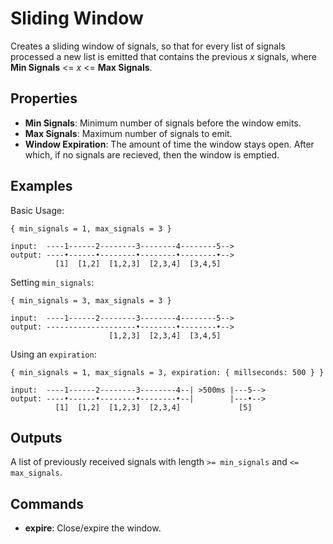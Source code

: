 Sliding Window
===========

Creates a sliding window of signals, so that for every list of signals processed a new list is emitted that contains the previous *x* signals, where **Min Signals** <= *x* <= **Max Signals**.

Properties
--------------
- **Min Signals**: Minimum number of signals before the window emits.
- **Max Signals**: Maximum number of signals to emit.
- **Window Expiration**: The amount of time the window stays open. After which, if no signals are recieved, then the window is emptied.

Examples
--------

Basic Usage:

```text
{ min_signals = 1, max_signals = 3 }

input:  ----1------2--------3--------4--------5-->
output: ----•------•--------•--------•--------•-->
          [1]  [1,2]  [1,2,3]  [2,3,4]  [3,4,5]
```

Setting `min_signals`:

```text
{ min_signals = 3, max_signals = 3 }

input:  ----1------2--------3--------4--------5-->
output: --------------------•--------•--------•-->
                      [1,2,3]  [2,3,4]  [3,4,5]
```


Using an `expiration`:

```text
{ min_signals = 1, max_signals = 3, expiration: { millseconds: 500 } }

input:  ----1------2--------3--------4--| >500ms |---5-->
output: ----•------•--------•--------•--|        |---•-->
          [1]  [1,2]  [1,2,3]  [2,3,4]             [5]
```

Outputs
---------
A list of previously received signals with length `>= min_signals` and `<= max_signals`.

Commands
----------------
- **expire**: Close/expire the window.
